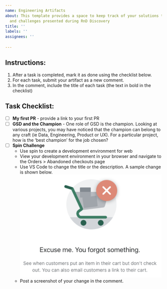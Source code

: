 ```yaml
---
name: Engineering Artifacts
about: This template provides a space to keep track of your solutions to the tasks
  and challenges presented during RnD Discovery
title: ''
labels: ''
assignees: ''

---
```


## Instructions:
1. After a task is completed, mark it as done using the checklist below.
2. For each task, submit your artifact as a new comment.
3. In the comment, include the title of each task (the text in bold in the checklist)

## Task Checklist:
- [ ] **My first PR** - provide a link to your first PR
- [ ] **GSD and the Champion** - One role of GSD is the champion. Looking at various projects, you may have noticed that the champion can belong to any craft (ie Data, Engineering, Product or UX). For a particular project, how is the ‘best champion’ for the job chosen? 
- [ ] **Spin Challenge**
  * Use spin to create a development environment for web
  * View your development environment in your browser and navigate to the Orders > Abandoned checkouts page
  * Use VS Code to change the title or the description. A sample change is shown below.
    ![abandoned_cart](/images/abandoned-cart.png?raw=true)
  * Post a screenshot of your change in the comment.
